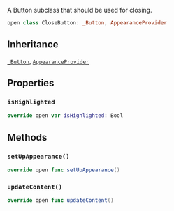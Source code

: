 
A Button subclass that should be used for closing.

``` swift
open class CloseButton: _Button, AppearanceProvider 
```

## Inheritance

[`_Button`](_Button), [`AppearanceProvider`](../Utils/AppearanceProvider)

## Properties

### `isHighlighted`

``` swift
override open var isHighlighted: Bool 
```

## Methods

### `setUpAppearance()`

``` swift
override open func setUpAppearance() 
```

### `updateContent()`

``` swift
override open func updateContent() 
```
